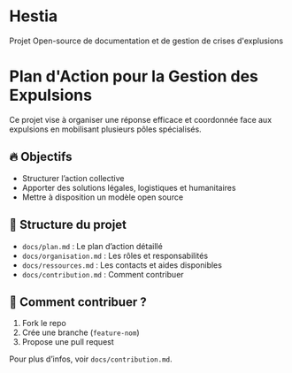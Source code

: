# Hestia
Projet Open-source de documentation et de gestion de crises d'explusions

# Plan d'Action pour la Gestion des Expulsions
Ce projet vise à organiser une réponse efficace et coordonnée face aux expulsions en mobilisant plusieurs pôles spécialisés.

## 🔥 Objectifs
- Structurer l’action collective
- Apporter des solutions légales, logistiques et humanitaires
- Mettre à disposition un modèle open source

## 📂 Structure du projet
- `docs/plan.md` : Le plan d’action détaillé
- `docs/organisation.md` : Les rôles et responsabilités
- `docs/ressources.md` : Les contacts et aides disponibles
- `docs/contribution.md` : Comment contribuer

## 🚀 Comment contribuer ?
1. Fork le repo
2. Crée une branche (`feature-nom`)
3. Propose une pull request

Pour plus d’infos, voir `docs/contribution.md`.
